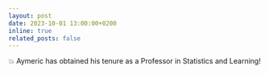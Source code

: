 ```yaml
---
layout: post
date: 2023-10-01 13:00:00+0200
inline: true
related_posts: false
---
```


:boom: Aymeric has obtained his tenure as a Professor in Statistics and Learning! 
